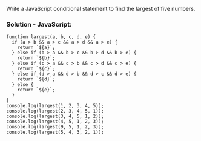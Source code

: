 Write a JavaScript conditional statement to find the largest of five numbers. 

### Solution - JavaScript:
```
function largest(a, b, c, d, e) {
  if (a > b && a > c && a > d && a > e) {
    return `${a}`;
  } else if (b > a && b > c && b > d && b > e) {
    return `${b}`;
  } else if (c > a && c > b && c > d && c > e) {
    return `${c}`;
  } else if (d > a && d > b && d > c && d > e) {
    return `${d}`;
  } else {
    return `${e}`;
  }
}
console.log(largest(1, 2, 3, 4, 5));
console.log(largest(2, 3, 4, 5, 1));
console.log(largest(3, 4, 5, 1, 2));
console.log(largest(4, 5, 1, 2, 3));
console.log(largest(9, 5, 1, 2, 3));
console.log(largest(5, 4, 3, 2, 1));
```